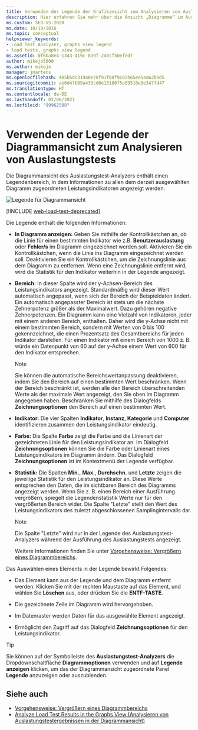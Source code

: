 ```yaml
---
title: Verwenden der Legende der Grafikansicht zum Analysieren von Auslastungstests
description: Hier erfahren Sie mehr über die Ansicht „Diagramme“ im Auslastungstest-Analyzer, dessen Legendenbereich Informationen zu Leistungsindikatoren eines ausgewählten Diagramms anzeigt.
ms.custom: SEO-VS-2020
ms.date: 10/19/2016
ms.topic: conceptual
helpviewer_keywords:
- Load Test Analyzer, graphs view legend
- load tests, graphs view legend
ms.assetid: 0f6ba8e4-1343-419c-8a9f-240cf50efed7
author: mikejo5000
ms.author: mikejo
manager: jmartens
ms.openlocfilehash: 485b5dc319a0e78f91f68f9c82b65ee5aa62b9d5
ms.sourcegitcommit: ae6d47b09a439cd0e13180f5e89510e3e347fd47
ms.translationtype: HT
ms.contentlocale: de-DE
ms.lasthandoff: 02/08/2021
ms.locfileid: "99962508"
---
```

# <a name="use-the-graphs-view-legend-to-analyze-load-tests"></a>Verwenden der Legende der Diagrammansicht zum Analysieren von Auslastungstests

Die Diagrammansicht des Auslastungstest-Analyzers enthält einen Legendenbereich, in dem Informationen zu allen dem derzeit ausgewählten Diagramm zugeordneten Leistungsindikatoren angezeigt werden.

![Legende für Diagrammansicht](../test/media/load_viewlegend.png)

[!INCLUDE [web-load-test-deprecated](includes/web-load-test-deprecated.md)]

Die Legende enthält die folgenden Informationen:

- **In Diagramm anzeigen:** Geben Sie mithilfe der Kontrollkästchen an, ob die Linie für einen bestimmten Indikator wie z.B. **Benutzerauslastung** oder **Fehler/s** im Diagramm eingezeichnet werden soll. Aktivieren Sie ein Kontrollkästchen, wenn die Linie ins Diagramm eingezeichnet werden soll. Deaktivieren Sie ein Kontrollkästchen, um die Zeichnungslinie aus dem Diagramm zu entfernen. Wenn eine Zeichnungslinie entfernt wird, wird die Statistik für den Indikator weiterhin in der Legende angezeigt.

- **Bereich:** In dieser Spalte wird der y-Achsen-Bereich des Leistungsindikators angezeigt. Standardmäßig wird dieser Wert automatisch angepasst, wenn sich der Bereich der Beispieldaten ändert. Ein automatisch angepasster Bereich ist stets um die nächste Zehnerpotenz größer als der Maximalwert. Dazu gehören negative Zehnerpotenzen. Ein Diagramm kann eine Vielzahl von Indikatoren, jeder mit einem anderen Bereich, enthalten. Daher wird die y-Achse nicht mit einem bestimmten Bereich, sondern mit Werten von 0 bis 100 gekennzeichnet, die einen Prozentsatz des Gesamtbereichs für jeden Indikator darstellen. Für einen Indikator mit einem Bereich von 1000 z. B. würde ein Datenpunkt von 60 auf der y-Achse einem Wert von 600 für den Indikator entsprechen.

    > [!NOTE]
    > Sie können die automatische Bereichswertanpassung deaktivieren, indem Sie den Bereich auf einen bestimmten Wert beschränken. Wenn der Bereich beschränkt ist, werden alle den Bereich überschreitenden Werte als der maximale Wert angezeigt, den Sie oben im Diagramm angegeben haben. Beschränken Sie mithilfe des Dialogfelds **Zeichnungsoptionen** den Bereich auf einen bestimmten Wert.

- **Indikator:** Die vier Spalten **Indikator**, **Instanz**, **Kategorie** und **Computer** identifizieren zusammen den Leistungsindikator eindeutig.

- **Farbe:** Die Spalte **Farbe** zeigt die Farbe und die Linienart der gezeichneten Linie für den Leistungsindikator an. Im Dialogfeld **Zeichnungsoptionen** können Sie die Farbe oder Linienart eines Leistungsindikators im Diagramm ändern. Das Dialogfeld **Zeichnungsoptionen** ist im Kontextmenü der Legende verfügbar.

- **Statistik:** Die Spalten **Min.**, **Max.**, **Durchschn.** und **Letzte** zeigen die jeweilige Statistik für den Leistungsindikator an. Diese Werte entsprechen den Daten, die im sichtbaren Bereich des Diagramms angezeigt werden. Wenn Sie z. B. einen Bereich einer Ausführung vergrößern, spiegelt die Legendenstatistik Werte nur für den vergrößerten Bereich wider. Die Spalte "Letzte" stellt den Wert des Leistungsindikators des zuletzt abgeschlossenen Samplingintervalls dar.

    > [!NOTE]
    > Die Spalte "Letzte" wird nur in der Legende des Auslastungstest-Analyzers während der Ausführung des Auslastungstests angezeigt.

     Weitere Informationen finden Sie unter [Vorgehensweise: Vergrößern eines Diagrammbereichs](../test/how-to-zoom-in-on-a-region-of-the-graph-in-load-test-results.md).

Das Auswählen eines Elements in der Legende bewirkt Folgendes:

- Das Element kann aus der Legende und dem Diagramm entfernt werden. Klicken Sie mit der rechten Maustaste auf das Element, und wählen Sie **Löschen** aus, oder drücken Sie die **ENTF-TASTE**.

- Die gezeichnete Zeile im Diagramm wird hervorgehoben.

- Im Datenraster werden Daten für das ausgewählte Element angezeigt.

- Ermöglicht den Zugriff auf das Dialogfeld **Zeichnungsoptionen** für den Leistungsindikator.

> [!TIP]
> Sie können auf der Symbolleiste des **Auslastungstest-Analyzers** die Dropdownschaltfläche **Diagrammoptionen** verwenden und auf **Legende anzeigen** klicken, um das der Diagrammansicht zugeordnete Panel **Legende** anzuzeigen oder auszublenden.

## <a name="see-also"></a>Siehe auch

- [Vorgehensweise: Vergrößern eines Diagrammbereichs](../test/how-to-zoom-in-on-a-region-of-the-graph-in-load-test-results.md)
- [Analyze Load Test Results in the Graphs View (Analysieren von Auslastungstestergebnissen in der Diagrammansicht)](../test/analyze-load-test-results-in-the-graphs-view.md)
